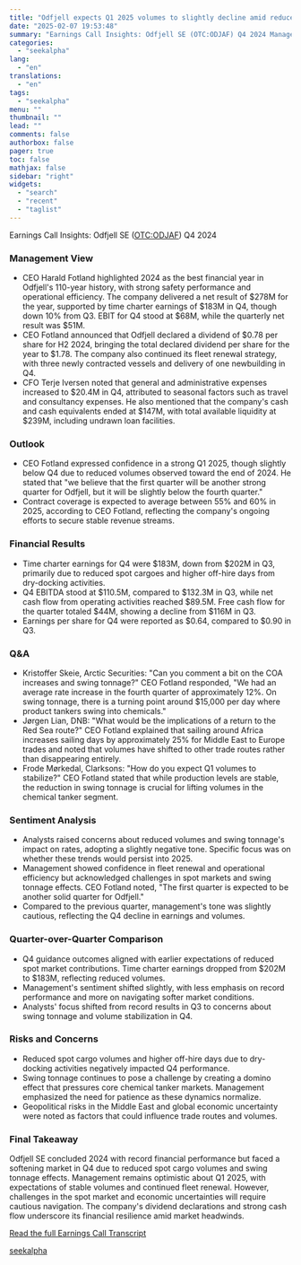 ```yaml
---
title: "Odfjell expects Q1 2025 volumes to slightly decline amid reduced spot cargoes"
date: "2025-02-07 19:53:48"
summary: "Earnings Call Insights: Odfjell SE (OTC:ODJAF) Q4 2024 Management View CEO Harald Fotland highlighted 2024 as the best financial year in Odfjell's 110-year history, with strong safety performance and operational efficiency. The company delivered a net result of $278M for the year, supported by time charter earnings of $183M in..."
categories:
  - "seekalpha"
lang:
  - "en"
translations:
  - "en"
tags:
  - "seekalpha"
menu: ""
thumbnail: ""
lead: ""
comments: false
authorbox: false
pager: true
toc: false
mathjax: false
sidebar: "right"
widgets:
  - "search"
  - "recent"
  - "taglist"
---
```


Earnings Call Insights: Odfjell SE ([OTC:ODJAF](https://seekingalpha.com/symbol/ODJAF "Odfjell SE")) Q4 2024

### Management View

* CEO Harald Fotland highlighted 2024 as the best financial year in Odfjell's 110-year history, with strong safety performance and operational efficiency. The company delivered a net result of $278M for the year, supported by time charter earnings of $183M in Q4, though down 10% from Q3. EBIT for Q4 stood at $68M, while the quarterly net result was $51M.
* CEO Fotland announced that Odfjell declared a dividend of $0.78 per share for H2 2024, bringing the total declared dividend per share for the year to $1.78. The company also continued its fleet renewal strategy, with three newly contracted vessels and delivery of one newbuilding in Q4.
* CFO Terje Iversen noted that general and administrative expenses increased to $20.4M in Q4, attributed to seasonal factors such as travel and consultancy expenses. He also mentioned that the company's cash and cash equivalents ended at $147M, with total available liquidity at $239M, including undrawn loan facilities.

### Outlook

* CEO Fotland expressed confidence in a strong Q1 2025, though slightly below Q4 due to reduced volumes observed toward the end of 2024. He stated that "we believe that the first quarter will be another strong quarter for Odfjell, but it will be slightly below the fourth quarter."
* Contract coverage is expected to average between 55% and 60% in 2025, according to CEO Fotland, reflecting the company's ongoing efforts to secure stable revenue streams.

### Financial Results

* Time charter earnings for Q4 were $183M, down from $202M in Q3, primarily due to reduced spot cargoes and higher off-hire days from dry-docking activities.
* Q4 EBITDA stood at $110.5M, compared to $132.3M in Q3, while net cash flow from operating activities reached $89.5M. Free cash flow for the quarter totaled $44M, showing a decline from $116M in Q3.
* Earnings per share for Q4 were reported as $0.64, compared to $0.90 in Q3.

### Q&A

* Kristoffer Skeie, Arctic Securities: "Can you comment a bit on the COA increases and swing tonnage?" CEO Fotland responded, "We had an average rate increase in the fourth quarter of approximately 12%. On swing tonnage, there is a turning point around $15,000 per day where product tankers swing into chemicals."
* Jørgen Lian, DNB: "What would be the implications of a return to the Red Sea route?" CEO Fotland explained that sailing around Africa increases sailing days by approximately 25% for Middle East to Europe trades and noted that volumes have shifted to other trade routes rather than disappearing entirely.
* Frode Mørkedal, Clarksons: "How do you expect Q1 volumes to stabilize?" CEO Fotland stated that while production levels are stable, the reduction in swing tonnage is crucial for lifting volumes in the chemical tanker segment.

### Sentiment Analysis

* Analysts raised concerns about reduced volumes and swing tonnage's impact on rates, adopting a slightly negative tone. Specific focus was on whether these trends would persist into 2025.
* Management showed confidence in fleet renewal and operational efficiency but acknowledged challenges in spot markets and swing tonnage effects. CEO Fotland noted, "The first quarter is expected to be another solid quarter for Odfjell."
* Compared to the previous quarter, management's tone was slightly cautious, reflecting the Q4 decline in earnings and volumes.

### Quarter-over-Quarter Comparison

* Q4 guidance outcomes aligned with earlier expectations of reduced spot market contributions. Time charter earnings dropped from $202M to $183M, reflecting reduced volumes.
* Management's sentiment shifted slightly, with less emphasis on record performance and more on navigating softer market conditions.
* Analysts' focus shifted from record results in Q3 to concerns about swing tonnage and volume stabilization in Q4.

### Risks and Concerns

* Reduced spot cargo volumes and higher off-hire days due to dry-docking activities negatively impacted Q4 performance.
* Swing tonnage continues to pose a challenge by creating a domino effect that pressures core chemical tanker markets. Management emphasized the need for patience as these dynamics normalize.
* Geopolitical risks in the Middle East and global economic uncertainty were noted as factors that could influence trade routes and volumes.

### Final Takeaway

Odfjell SE concluded 2024 with record financial performance but faced a softening market in Q4 due to reduced spot cargo volumes and swing tonnage effects. Management remains optimistic about Q1 2025, with expectations of stable volumes and continued fleet renewal. However, challenges in the spot market and economic uncertainties will require cautious navigation. The company's dividend declarations and strong cash flow underscore its financial resilience amid market headwinds.

[Read the full Earnings Call Transcript](https://seekingalpha.com/symbol/ODJAF/earnings/transcripts)

[seekalpha](https://seekingalpha.com/news/4405203-odfjell-expects-q1-2025-volumes-to-slightly-decline-amid-reduced-spot-cargoes)

